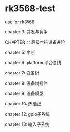 # rk3568-test

use for rk3568

chapter 3: 并发与竞争

CHAPTER 4: 高级字符设备进阶

chapter 5: 中断

chapter 6: platform 平台总线

chapter 7: 设备树

chapter 8: 设备树插件

chapter 9: 设备模型

chapter 10: 热插拔

chapter 12: gpio子系统

chapter 13: 输入子系统
